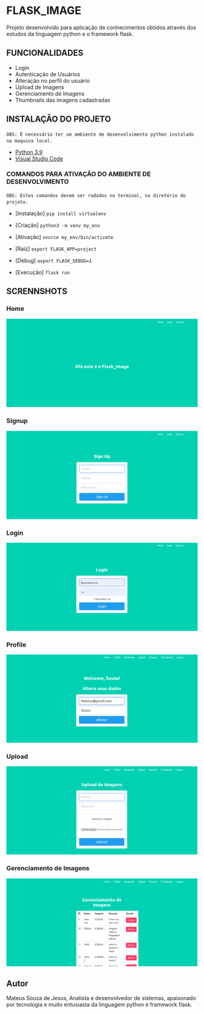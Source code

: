 # FLASK_IMAGE

Projeto desenvolvido para aplicação de conhecimentos obtidos através dos estudos da linguagem python e o framework flask.

## FUNCIONALIDADES

- Login
- Autenticação de Usuários
- Alteração no perfil do usuário
- Upload de Imagens
- Gerenciamento de Imagens
- Thumbnails das imagens cadastradas

## INSTALAÇÃO DO PROJETO

`OBS: É necessário ter um ambiente de desenvolvimento python instalado na maquina local.`

- [Python 3.9](https://www.python.org/downloads/)
- [Visual Studio Code](https://code.visualstudio.com/download)

### COMANDOS PARA ATIVAÇÃO DO AMBIENTE DE DESENVOLVIMENTO

`OBS: Estes comandos devem ser rodados no terminal, no diretório do projeto.`

- [Instalação] `pip install virtualenv`

- [Criação] `python3 -m venv my_env`

- [Ativação] `source my_env/bin/activate`

- [Raiz] `export FLASK_APP=project`

- [Debug] `export FLASK_DEBUG=1`

- [Execução] `flask run`

## SCRENNSHOTS

### Home
![Home_Page](./screenshots/home.png)

### Signup
![Singnup](./screenshots/signup.png)

### Login
![Login](./screenshots/login.png)

### Profile
![Profile](./screenshots/profile.png)

### Upload
![Upload](./screenshots/upload.png)

### Gerenciamento de Imagens
![Gerenciamento de Imagens](./screenshots/Imagens.png)

## Autor

Mateus Souza de Jesus, Analista e desenvolvedor de sistemas, apaixonado por tecnologia e muito entusiasta da linguagem python e framework flask.

